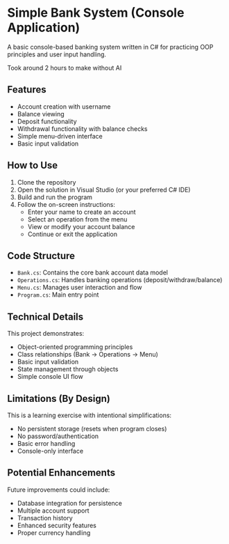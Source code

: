 ﻿# Simple Bank System (Console Application)

A basic console-based banking system written in C# for practicing OOP principles and user input handling.

Took around 2 hours to make without AI

## Features

- Account creation with username
- Balance viewing
- Deposit functionality
- Withdrawal functionality with balance checks
- Simple menu-driven interface
- Basic input validation

## How to Use

1. Clone the repository
2. Open the solution in Visual Studio (or your preferred C# IDE)
3. Build and run the program
4. Follow the on-screen instructions:
   - Enter your name to create an account
   - Select an operation from the menu
   - View or modify your account balance
   - Continue or exit the application

## Code Structure

- `Bank.cs`: Contains the core bank account data model
- `Operations.cs`: Handles banking operations (deposit/withdraw/balance)
- `Menu.cs`: Manages user interaction and flow
- `Program.cs`: Main entry point

## Technical Details

This project demonstrates:
- Object-oriented programming principles
- Class relationships (Bank → Operations → Menu)
- Basic input validation
- State management through objects
- Simple console UI flow

## Limitations (By Design)

This is a learning exercise with intentional simplifications:
- No persistent storage (resets when program closes)
- No password/authentication
- Basic error handling
- Console-only interface

## Potential Enhancements

Future improvements could include:
- Database integration for persistence
- Multiple account support
- Transaction history
- Enhanced security features
- Proper currency handling
